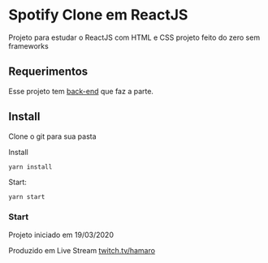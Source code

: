# Spotify Clone em ReactJS
Projeto para estudar o ReactJS com HTML e CSS projeto feito do zero sem frameworks

## Requerimentos
Esse projeto tem [back-end](https://github.com/leandroaphermes/b2music-spotify-reactjs-backend) que faz a parte.


## Install
Clone o git para sua pasta

Install
```
yarn install
```

Start:
```
yarn start
```

### Start
Projeto iniciado em 19/03/2020

Produzido em Live Stream [twitch.tv/hamaro](https://twitch.tv/hamaro)
